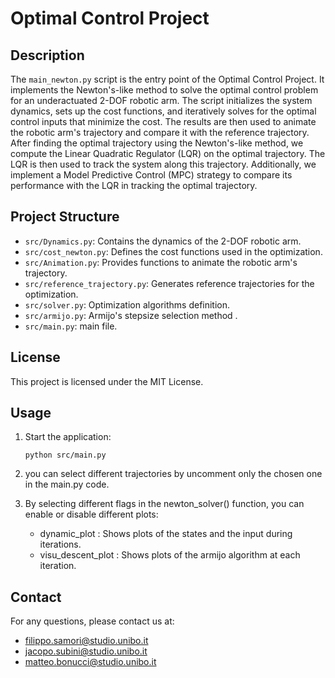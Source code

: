 # Optimal Control Project

## Description

The `main_newton.py` script is the entry point of the Optimal Control Project. It implements the Newton's-like method to solve the optimal control problem for an underactuated 2-DOF robotic arm. The script initializes the system dynamics, sets up the cost functions, and iteratively solves for the optimal control inputs that minimize the cost. The results are then used to animate the robotic arm's trajectory and compare it with the reference trajectory.
After finding the optimal trajectory using the Newton's-like method, we compute the Linear Quadratic Regulator (LQR) on the optimal trajectory. The LQR is then used to track the system along this trajectory. Additionally, we implement a Model Predictive Control (MPC) strategy to compare its performance with the LQR in tracking the optimal trajectory.

## Project Structure
- `src/Dynamics.py`: Contains the dynamics of the 2-DOF robotic arm.
- `src/cost_newton.py`: Defines the cost functions used in the optimization.
- `src/Animation.py`: Provides functions to animate the robotic arm's trajectory.
- `src/reference_trajectory.py`: Generates reference trajectories for the optimization.
- `src/solver.py`: Optimization algorithms definition.
- `src/armijo.py`: Armijo's stepsize selection method .
- `src/main.py`: main file.

## License
This project is licensed under the MIT License.

## Usage
1. Start the application:
    ```
    python src/main.py
    ```
2. you can select different trajectories by uncomment only the chosen one in the main.py code.

3. By selecting different flags in the newton_solver() function, you can enable or disable different plots:
    - dynamic_plot : Shows plots of the states and the input during iterations.
    - visu_descent_plot : Shows plots of the armijo algorithm at each iteration.

## Contact
For any questions, please contact us at:

- filippo.samori@studio.unibo.it
- jacopo.subini@studio.unibo.it
- matteo.bonucci@studio.unibo.it
